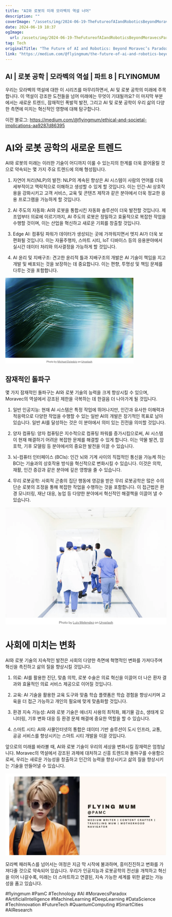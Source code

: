 ```yaml
---
title: "AI와 로봇의 미래 모라벡의 역설 너머"
description: ""
coverImage: "/assets/img/2024-06-19-TheFutureofAIandRoboticsBeyondMoravecsParadox_0.png"
date: 2024-06-19 18:37
ogImage: 
  url: /assets/img/2024-06-19-TheFutureofAIandRoboticsBeyondMoravecsParadox_0.png
tag: Tech
originalTitle: "The Future of AI and Robotics: Beyond Moravec’s Paradox"
link: "https://medium.com/@flyingmum/the-future-of-ai-and-robotics-beyond-moravecs-paradox-3cc8157e39c4"
---
```



## AI | 로봇 공학 | 모라벡의 역설 | 파트 8 | FLYINGMUM

우리는 모라벡의 역설에 대한 이 시리즈를 마무리하면서, AI 및 로봇 공학의 미래에 주목합니다. 이 역설이 강조한 도전들을 넘어 미래에는 무엇이 기대될까요? 이 마지막 부분에서는 새로운 트렌드, 잠재적인 폭발적 발전, 그리고 AI 및 로봇 공학이 우리 삶의 다양한 측면에 미치는 혁신적인 영향에 대해 탐구합니다.

이전 블로그: https://medium.com/@flyingmum/ethical-and-societal-implications-aa9287d86395

# AI와 로봇 공학의 새로운 트렌드

<div class="content-ad"></div>

AI와 로봇의 미래는 이러한 기술이 어디까지 이룰 수 있는지의 한계를 더욱 끌어올릴 것으로 약속되는 몇 가지 주요 트렌드에 의해 형성됩니다.

1. 자연어 처리(NLP)의 발전: NLP의 계속된 향상은 AI 시스템이 사람의 언어를 더욱 세부적이고 맥락적으로 이해하고 생성할 수 있게 할 것입니다. 이는 인간-AI 상호작용을 강화시키고 고객 서비스, 교육 및 콘텐츠 제작과 같은 분야에서 더욱 정교한 응용 프로그램을 가능하게 할 것입니다.

2. AI 주도의 자동화: AI와 로봇을 통합시킨 자동화 솔루션이 더욱 발전할 것입니다. 제조업부터 의료에 이르기까지, AI 주도의 로봇은 정밀하고 효율적으로 복잡한 작업을 수행할 것이며, 이는 산업을 혁신하고 새로운 기회를 창출할 것입니다.

3. Edge AI: 컴퓨팅 파워가 데이터가 생성되는 곳에 가까워지면서 엣지 AI가 더욱 보편화될 것입니다. 이는 자율주행차, 스마트 시티, IoT 디바이스 등의 응용분야에서 실시간 데이터 처리와 의사결정을 가능하게 할 것입니다.

<div class="content-ad"></div>

4. AI 윤리 및 지배구조: 견고한 윤리적 틀과 지배구조의 개발은 AI 기술이 책임을 지고 개발 및 배포되는 것을 보장하는 데 중요합니다. 이는 편향, 투명성 및 책임 문제를 다루는 것을 포함합니다.

![](/assets/img/2024-06-19-TheFutureofAIandRoboticsBeyondMoravecsParadox_0.png)

## 잠재적인 돌파구

몇 가지 잠재적인 돌파구는 AI와 로봇 기술의 능력을 크게 향상시킬 수 있으며, Moravec의 역설에서 강조된 제한을 극복하는 데 한걸음 더 나아가게 될 것입니다.

<div class="content-ad"></div>

1. 일반 인공지능: 현재 AI 시스템은 특정 작업에 뛰어나지만, 인간과 유사한 이해력과 적응력으로 다양한 작업을 수행할 수 있는 일반 AI의 개발은 장기적인 목표로 남아 있습니다. 일반 AI를 달성하는 것은 이 분야에서 의미 있는 진전을 의미할 것입니다.

2. 양자 컴퓨팅: 양자 컴퓨팅은 지수적으로 컴퓨팅 파워를 증가시킴으로써, AI 시스템이 현재 해결하기 어려운 복잡한 문제를 해결할 수 있게 합니다. 이는 약물 발견, 암호학, 기후 모델링 등 분야에서의 중요한 발전을 이끌 수 있습니다.

3. 뇌-컴퓨터 인터페이스 (BCIs): 인간 뇌와 기계 사이의 직접적인 통신을 가능케 하는 BCI는 기술과의 상호작용 방식을 혁신적으로 변화시킬 수 있습니다. 이것은 의학, 재활, 인간 증강과 같은 분야에 깊은 영향을 줄 수 있습니다.

4. 무리 로봇공학: 사회적 곤충의 집단 행동에 영감을 받은 무리 로봇공학은 많은 수의 단순 로봇의 조정을 통해 복잡한 작업을 수행하는 것을 포함합니다. 이 접근법은 환경 모니터링, 재난 대응, 농업 등 다양한 분야에서 혁신적인 해결책을 이끌어 낼 수 있습니다.

<div class="content-ad"></div>

<img src="/assets/img/2024-06-19-TheFutureofAIandRoboticsBeyondMoravecsParadox_1.png" />

# 사회에 미치는 변화

AI와 로봇 기술의 지속적인 발전은 사회의 다양한 측면에 혁명적인 변화를 가져다주며 혁신을 촉진하고 삶의 질을 향상시킬 것입니다.

1. 의료: AI를 활용한 진단, 맞춤 의학, 로봇 수술은 의료 혁신을 이끌어 더 나은 환자 결과와 효율적인 의료 서비스 제공으로 이어질 것입니다.

<div class="content-ad"></div>

2. 교육: AI 기술을 활용한 교육 도구와 맞춤 학습 플랫폼은 학습 경험을 향상시키며 교육을 더 접근 가능하고 개인의 필요에 맞게 맞춤화할 것입니다.

3. 환경 지속 가능성: AI와 로봇 기술은 에너지 사용의 최적화, 폐기물 감소, 생태계 모니터링, 기후 변화 대응 등 환경 문제 해결에 중요한 역할을 할 수 있습니다.

4. 스마트 시티: AI와 사물인터넷의 통합은 데이터 기반 솔루션이 도시 인프라, 교통, 공공 서비스를 향상시키는 스마트 시티 개발을 이끌 것입니다.

앞으로의 미래를 바라볼 때, AI와 로봇 기술이 우리의 세상을 변화시킬 잠재력은 엄청납니다. Moravec의 역설에서 강조된 과제에 대처하고 신흥 트렌드와 돌파구를 수용함으로써, 우리는 새로운 가능성을 창출하고 인간의 능력을 향상시키고 삶의 질을 향상시키는 기술을 만들어낼 수 있습니다.

<div class="content-ad"></div>


![이미지](/assets/img/2024-06-19-TheFutureofAIandRoboticsBeyondMoravecsParadox_2.png)

모라벡 패러독스를 넘어서는 여정은 지금 막 시작에 불과하며, 흥미진진하고 변화를 가져다줄 것으로 약속되어 있습니다. 우리가 인공지능과 로봇공학의 전선을 개척하고 혁신을 이어 나갈수록, 미래는 더 스마트하고 연결된, 지속 가능한 세계를 위한 끝없는 가능성을 품고 있습니다.

#flyingmum #PamC #Technology #AI #MoravecsParadox #ArtificialIntelligence #MachineLearning #DeepLearning #DataScience #TechInnovation #FutureTech #QuantumComputing #SmartCities #AIResearch
